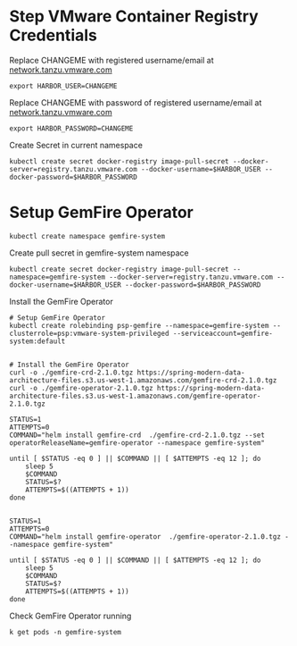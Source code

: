 # Step VMware Container Registry Credentials


Replace CHANGEME with registered username/email at [network.tanzu.vmware.com](https://network.tanzu.vmware.com/)

```copy
export HARBOR_USER=CHANGEME
```

Replace CHANGEME with password of registered username/email at [network.tanzu.vmware.com](https://network.tanzu.vmware.com/)

```copy
export HARBOR_PASSWORD=CHANGEME
```


Create Secret in current namespace

```execute
kubectl create secret docker-registry image-pull-secret --docker-server=registry.tanzu.vmware.com --docker-username=$HARBOR_USER --docker-password=$HARBOR_PASSWORD
```

# Setup GemFire Operator

```execute
kubectl create namespace gemfire-system
```

Create pull secret in gemfire-system namespace

```execute
kubectl create secret docker-registry image-pull-secret --namespace=gemfire-system --docker-server=registry.tanzu.vmware.com --docker-username=$HARBOR_USER --docker-password=$HARBOR_PASSWORD
```

Install the GemFire Operator
```execute
# Setup GemFire Operator
kubectl create rolebinding psp-gemfire --namespace=gemfire-system --clusterrole=psp:vmware-system-privileged --serviceaccount=gemfire-system:default


# Install the GemFire Operator
curl -o ./gemfire-crd-2.1.0.tgz https://spring-modern-data-architecture-files.s3.us-west-1.amazonaws.com/gemfire-crd-2.1.0.tgz
curl -o ./gemfire-operator-2.1.0.tgz https://spring-modern-data-architecture-files.s3.us-west-1.amazonaws.com/gemfire-operator-2.1.0.tgz

STATUS=1
ATTEMPTS=0
COMMAND="helm install gemfire-crd  ./gemfire-crd-2.1.0.tgz --set operatorReleaseName=gemfire-operator --namespace gemfire-system"

until [ $STATUS -eq 0 ] || $COMMAND || [ $ATTEMPTS -eq 12 ]; do
    sleep 5
    $COMMAND
    STATUS=$?
    ATTEMPTS=$((ATTEMPTS + 1))
done


STATUS=1
ATTEMPTS=0
COMMAND="helm install gemfire-operator  ./gemfire-operator-2.1.0.tgz --namespace gemfire-system"

until [ $STATUS -eq 0 ] || $COMMAND || [ $ATTEMPTS -eq 12 ]; do
    sleep 5
    $COMMAND
    STATUS=$?
    ATTEMPTS=$((ATTEMPTS + 1))
done

```


Check GemFire Operator running


```execute
k get pods -n gemfire-system
```
